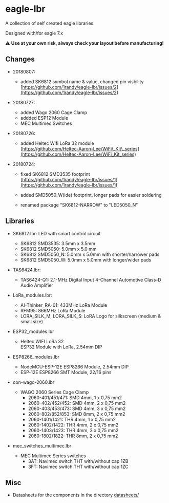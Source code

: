 # eagle-lbr
A collection of self created eagle libraries.

Designed with/for eagle 7.x

:warning: **Use at your own risk, always check your layout before manufacturing!**

## Changes

- 20180807:
  - added SK6812 symbol name & value, changed pin visbility <br>
    [https://github.com/1randy/eagle-lbr/issues/2](https://github.com/1randy/eagle-lbr/issues/2)

- 20180727:
  - added Wago 2060 Cage Clamp
  - addded ESP12 Module
  - MEC Multimec Switches

- 20180726:
  - added Heltec Wifi LoRa 32 module<br>
    [https://github.com/Heltec-Aaron-Lee/WiFi\_Kit\_series](https://github.com/Heltec-Aaron-Lee/WiFi_Kit_series)

- 20180724:
  - fixed SK6812 SMD3535 footprint<br>
    [https://github.com/1randy/eagle-lbr/issues/1](https://github.com/1randy/eagle-lbr/issues/1)

  - added SMD5050_W(ide) footprint, longer pads for easier soldering

  - renamed package "SK6812-NARROW" to "LED5050_N"


## Libraries

* SK6812.lbr:
  LED with smart control circuit
  - SK6812 SMD3535: 3.5mm x 3.5mm
  - SK6812 SMD5050: 5.0mm x 5.0 mm
  - SK6812 SMD5050_N: 5.0mm x 5.0mm with shorter/narrower pads
  - SK6812 SMD5050_W: 5.0mm x 5.0mm with longer/wider pads

* TAS6424.lbr:
  - TAS6424-Q1: 2.1-MHz Digital Input 4-Channel Automotive Class-D Audio Amplifier

* LoRa_modules.lbr:
  - AI-Thinker_RA-01: 433MHz LoRa Module
  - RFM95: 866MHz LoRa Module
  - LORA\_SILK\_M, LORA\_SILK\_S: LoRA Logo for silkscreen (medium & small size)
  
* ESP32_modules.lbr
  - Heltec WIFI LoRa 32<br>
    ESP32 Module with LoRa, 2.54mm DIP
  
* ESP8266_modules.lbr
  - NodeMCU-ESP-12E
    ESP8266 Module, 2.54mm DIP
  - ESP-12E
    ESP8266 SMT Module, 22/16 pins

* con-wago-2060.lbr
  - WAGO 2060 Series Cage Clamp
    - 2060-401/451/471: SMD 4mm, 1 x 0,75 mm2
    - 2060-402/452/452: SMD 4mm, 2 x 0,75 mm2
    - 2060-403/453/473: SMD 4mm, 3 x 0,75 mm2
    - 2060-802/852/853: SMD 8mm, 2 x 0,75 mm2
    - 2060-1401/1421: THR 4mm, 1 x 0,75 mm2
    - 2060-1402/1422: THR 4mm, 2 x 0,75 mm2
    - 2060-1403/1423: THR 4mm, 3 x 0,75 mm2
    - 2060-1802/1822: THR 8mm, 2 x 0,75 mm2
    
* mec\_switches\_multimec.lbr
  - MEC Multimec Series switches
    - 3AT: Navimec switch THT with/without cap 1ZB
    - 3FT: Navimec switch THT with/without cap 1ZC
    
## Misc

* Datasheets for the components in the directory [datasheets/](datasheets/)



